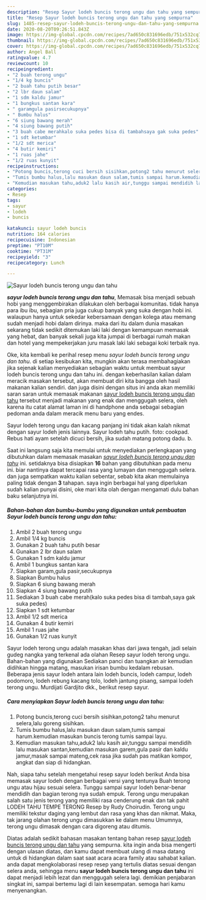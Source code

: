 ```yaml
---
description: "Resep Sayur lodeh buncis terong ungu dan tahu yang sempurna"
title: "Resep Sayur lodeh buncis terong ungu dan tahu yang sempurna"
slug: 1485-resep-sayur-lodeh-buncis-terong-ungu-dan-tahu-yang-sempurna
date: 2020-08-20T09:26:51.843Z
image: https://img-global.cpcdn.com/recipes/7ad650c831696edb/751x532cq70/sayur-lodeh-buncis-terong-ungu-dan-tahu-foto-resep-utama.jpg
thumbnail: https://img-global.cpcdn.com/recipes/7ad650c831696edb/751x532cq70/sayur-lodeh-buncis-terong-ungu-dan-tahu-foto-resep-utama.jpg
cover: https://img-global.cpcdn.com/recipes/7ad650c831696edb/751x532cq70/sayur-lodeh-buncis-terong-ungu-dan-tahu-foto-resep-utama.jpg
author: Angel Ball
ratingvalue: 4.7
reviewcount: 10
recipeingredient:
- "2 buah terong ungu"
- "1/4 kg buncis"
- "2 buah tahu putih besar"
- "2 lbr daun salam"
- "1 sdm kaldu jamur"
- "1 bungkus santan kara"
- " garamgula pasirsecukupnya"
- " Bumbu halus"
- "6 siung bawang merah"
- "4 siung bawang putih"
- "3 buah cabe merahkalo suka pedes bisa di tambahsaya gak suka pedes"
- "1 sdt ketumbar"
- "1/2 sdt merica"
- "4 butir kemiri"
- "1 ruas jahe"
- "1/2 ruas kunyit"
recipeinstructions:
- "Potong buncis,terong cuci bersih sisihkan,potong2 tahu menurut selera,lalu goreng sisihkan."
- "Tumis bumbu halus,lalu masukan daun salam,tumis sampai harum.kemudian masukan buncis terong tumis sampai layu."
- "Kemudian masukan tahu,aduk2 lalu kasih air,tunggu sampai mendidih lalu masukan santan,kemudian masukan garem,gula pasir dan kaldu jamur,masak sampai mateng,cek rasa jika sudah pas matikan kompor, angkat dan siap di hidangkan."
categories:
- Resep
tags:
- sayur
- lodeh
- buncis

katakunci: sayur lodeh buncis 
nutrition: 164 calories
recipecuisine: Indonesian
preptime: "PT10M"
cooktime: "PT31M"
recipeyield: "3"
recipecategory: Lunch

---
```



![Sayur lodeh buncis terong ungu dan tahu](https://img-global.cpcdn.com/recipes/7ad650c831696edb/751x532cq70/sayur-lodeh-buncis-terong-ungu-dan-tahu-foto-resep-utama.jpg)

<b><i>sayur lodeh buncis terong ungu dan tahu</i></b>, Memasak bisa menjadi sebuah hobi yang menggembirakan dilakukan oleh berbagai komunitas. tidak hanya para ibu ibu, sebagian pria juga cukup banyak yang suka dengan hobi ini. walaupun hanya untuk sekedar kebersamaan dengan kolega atau memang sudah menjadi hobi dalam dirinya. maka dari itu dalam dunia masakan sekarang tidak sedikit ditemukan laki laki dengan kemampuan memasak yang hebat, dan banyak sekali juga kita jumpai di berbagai rumah makan dan hotel yang mempekerjakan juru masak laki laki sebagai koki terbaik nya.

Oke, kita kembali ke perihal resep menu <i>sayur lodeh buncis terong ungu dan tahu</i>. di setiap kesibukan kita, mungkin akan terasa membahagiakan jika sejenak kalian menyediakan sebagian waktu untuk membuat sayur lodeh buncis terong ungu dan tahu ini. dengan keberhasilan kalian dalam meracik masakan tersebut, akan membuat diri kita bangga oleh hasil makanan kalian sendiri. dan juga disini dengan situs ini anda akan memiliki saran saran untuk memasak makanan <u>sayur lodeh buncis terong ungu dan tahu</u> tersebut menjadi makanan yang enak dan menggugah selera, oleh karena itu catat alamat laman ini di handphone anda sebagai sebagian pedoman anda dalam meracik menu baru yang endes.

Sayur lodeh terong ungu dan kacang panjang ini tidak akan kalah nikmat dengan sayur lodeh jenis lainnya. Sayur lodeh tahu putih. foto: cookpad. Rebus hati ayam setelah dicuci bersih, jika sudah matang potong dadu. b.


Saat ini langsung saja kita memulai untuk menyediakan perlengkapan yang dibutuhkan dalam memasak masakan <u><i>sayur lodeh buncis terong ungu dan tahu</i></u> ini. setidaknya bisa disiapkan <b>16</b> bahan yang dibutuhkan pada menu ini. biar nantinya dapat tercapai rasa yang lumayan dan menggugah selera. dan juga sempatkan waktu kalian sebentar, sebab kita akan memulainya paling tidak dengan <b>3</b> tahapan. saya ingin berbagai hal yang diperlukan sudah kalian punyai disini, oke mari kita olah dengan mengamati dulu bahan baku selanjutnya ini.

<!--inarticleads1-->

##### Bahan-bahan dan bumbu-bumbu yang digunakan untuk pembuatan Sayur lodeh buncis terong ungu dan tahu:

1. Ambil 2 buah terong ungu
1. Ambil 1/4 kg buncis
1. Gunakan 2 buah tahu putih besar
1. Gunakan 2 lbr daun salam
1. Gunakan 1 sdm kaldu jamur
1. Ambil 1 bungkus santan kara
1. Siapkan  garam,gula pasir,secukupnya
1. Siapkan  Bumbu halus
1. Siapkan 6 siung bawang merah
1. Siapkan 4 siung bawang putih
1. Sediakan 3 buah cabe merah(kalo suka pedes bisa di tambah,saya gak suka pedes)
1. Siapkan 1 sdt ketumbar
1. Ambil 1/2 sdt merica
1. Gunakan 4 butir kemiri
1. Ambil 1 ruas jahe
1. Gunakan 1/2 ruas kunyit


Sayur lodeh terong ungu adalah masakan khas dari jawa tengah, jadi selain gudeg nangka yang terkenal ada olahan Resep sayur lodeh terong ungu. Bahan-bahan yang digunakan Sediakan panci dan tuangkan air kemudian didihkan hingga matang, masukan irisan bumbu kedalam rebusan. Beberapa jenis sayur lodeh antara lain lodeh buncis, lodeh campur, lodeh podomoro, lodeh rebung kacang tolo, lodeh jantung pisang, sampai lodeh terong ungu. Murdijati Gardjito dkk., berikut resep sayur. 

<!--inarticleads2-->

##### Cara menyiapkan Sayur lodeh buncis terong ungu dan tahu:

1. Potong buncis,terong cuci bersih sisihkan,potong2 tahu menurut selera,lalu goreng sisihkan.
1. Tumis bumbu halus,lalu masukan daun salam,tumis sampai harum.kemudian masukan buncis terong tumis sampai layu.
1. Kemudian masukan tahu,aduk2 lalu kasih air,tunggu sampai mendidih lalu masukan santan,kemudian masukan garem,gula pasir dan kaldu jamur,masak sampai mateng,cek rasa jika sudah pas matikan kompor, angkat dan siap di hidangkan.


Nah, siapa tahu setelah mengetahui resep sayur lodeh berikut Anda bisa memasak sayur lodeh dengan berbagai versi yang tentunya Buah terong ungu atau hijau sesuai selera. Tunggu sampai sayur lodeh benar-benar mendidih dan bagian terong nya sudah empuk. Terong ungu merupakan salah satu jenis terong yang memiliki rasa cenderung enak dan tak pahit LODEH TAHU TEMPE TERONG Resep by Rudy Choirudin. Terong ungu memiliki tekstur daging yang lembut dan rasa yang khas dan nikmat. Maka, tak jarang olahan terong ungu dimasukkan ke dalam menu Umumnya, terong ungu dimasak dengan cara digoreng atau ditumis. 

Diatas adalah sedikit bahasan masakan tentang bahan resep <u>sayur lodeh buncis terong ungu dan tahu</u> yang sempurna. kita ingin anda bisa mengerti dengan ulasan diatas, dan kamu dapat membuat ulang di masa datang untuk di hidangkan dalam saat saat acara acara family atau sahabat kalian. anda dapat mengkolaborasi resep resep yang tertulis diatas sesuai dengan selera anda, sehingga menu <b>sayur lodeh buncis terong ungu dan tahu</b> ini dapat menjadi lebih lezat dan menggugah selera lagi. demikian penjabaran singkat ini, sampai bertemu lagi di lain kesempatan. semoga hari kamu menyenangkan.
